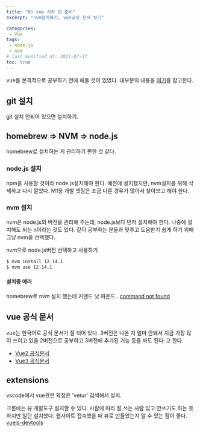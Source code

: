 ```yaml
---
title: "0) vue 시작 전 준비"
excerpt: "nvm설치하기, vue공식 문서 보기"

categories:
 - Vue
tags:
 - node.js
 - nvm
# last_modified_at: 2021-07-17
toc: true
---
```


vue를 본격적으로 공부하기 전에 해둘 것이 있었다. 
대부분의 내용을 <a href="https://heropy.blog/2018/02/17/node-js-install/">여기</a>를 참고한다. 

## git 설치
git 설치 안되어 있으면 설치하기.

## homebrew ⇒ NVM ⇒ node.js
homebrew로 설치하는 게 관리하기 편한 것 같다. 

### node.js 설치
npm을 사용할 것이라 node.js설치해야 한다. 예전에 설치했지만, nvm설치를 위해 삭제하고 다시 깔았다. M1용 개발 셋팅은 조금 다른 경우가 많아서 찾아보고 해야 한다. 

### nvm 설치
nvm은 node.js의 버전을 관리해 주는데, node.js보다 먼저 설치해야 한다. 나중에 설치해도 되는 n이라는 것도 있다. 같이 공부하는 분들과 맞추고 도움받기 쉽게 하기 위해 그냥 nvm을 선택했다.

nvm으로 node.js버전 선택하고 사용하기

```bash
$ nvm install 12.14.1
$ nvm use 12.14.1
```
#### 설치중 에러
homebrew로 nvm 설치 했는데 커맨드 낫 파운드..
[command not found](https://stackoverflow.com/questions/27651892/homebrew-installs-nvm-but-nvm-cant-be-found-afterwards/37613432)

## vue 공식 문서
vue는 한국어로 공식 문서가 잘 되어 있다. 3버전은 나온 지 얼마 안돼서 지금 가장 많이 쓰이고 있을 2버전으로 공부하고 3버전에 추가된 기능 등을 봐도 된다-고 한다.
 
- [Vue2 공식문서](https://kr.vuejs.org/v2/guide/index.html)
- [Vue3 공식문서](https://v3.ko.vuejs.org/guide/introduction.html)

## extensions
vscode에서 vue관련 확장은 'vetur' 검색해서 설치. 


크롬에는 뷰 개발도구 설치할 수 있다. 사람에 따라 잘 쓰는 사람 있고 안쓰기도 하는 듯 하지만 일단 설치했다. 웹사이트 접속했을 때 뷰로 만들었는지 알 수 있는 점이 좋다. 
[vuejs-devtools](https://chrome.google.com/webstore/detail/vuejs-devtools/nhdogjmejiglipccpnnnanhbledajbpd)
